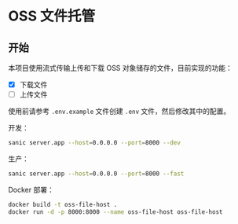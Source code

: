 # OSS 文件托管

## 开始

本项目使用流式传输上传和下载 OSS 对象储存的文件，目前实现的功能：

- [x] 下载文件
- [ ] 上传文件

使用前请参考 `.env.example` 文件创建 `.env` 文件，然后修改其中的配置。

开发：

```bash
sanic server.app --host=0.0.0.0 --port=8000 --dev
```

生产：

```bash
sanic server.app --host=0.0.0.0 --port=8000 --fast
```

Docker 部署：

```bash
docker build -t oss-file-host .
docker run -d -p 8000:8000 --name oss-file-host oss-file-host
```
